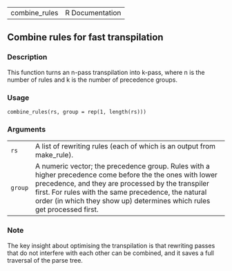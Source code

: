 |                |                 |
|----------------|----------------:|
| combine\_rules | R Documentation |

## Combine rules for fast transpilation

### Description

This function turns an n-pass transpilation into k-pass, where n is the
number of rules and k is the number of precedence groups.

### Usage

    combine_rules(rs, group = rep(1, length(rs)))

### Arguments

|         |                                                                                                                                                                                                                                                                                                  |
|---------|--------------------------------------------------------------------------------------------------------------------------------------------------------------------------------------------------------------------------------------------------------------------------------------------------|
| `rs`    | A list of rewriting rules (each of which is an output from make\_rule).                                                                                                                                                                                                                          |
| `group` | A numeric vector; the precedence group. Rules with a higher precedence come before the the ones with lower precedence, and they are processed by the transpiler first. For rules with the same precedence, the natural order (in which they show up) determines which rules get processed first. |

### Note

The key insight about optimising the transpilation is that rewriting
passes that do not interfere with each other can be combined, and it
saves a full traversal of the parse tree.

<link rel="stylesheet" type="text/css" href="../css/md-styles.css"></link>
